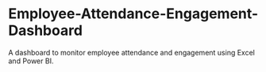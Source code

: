 # Employee-Attendance-Engagement-Dashboard
A dashboard to monitor employee attendance and engagement using Excel and Power BI.
